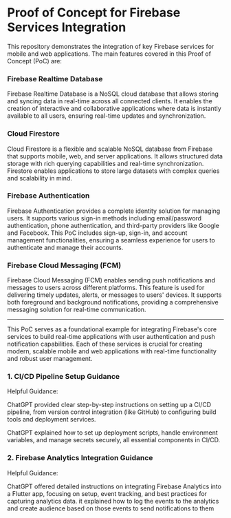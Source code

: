 # Proof of Concept for Firebase Services Integration

This repository demonstrates the integration of key Firebase services for mobile and web applications. The main features covered in this Proof of Concept (PoC) are:

### Firebase Realtime Database
Firebase Realtime Database is a NoSQL cloud database that allows storing and syncing data in real-time across all connected clients. It enables the creation of interactive and collaborative applications where data is instantly available to all users, ensuring real-time updates and synchronization.

### Cloud Firestore
Cloud Firestore is a flexible and scalable NoSQL database from Firebase that supports mobile, web, and server applications. It allows structured data storage with rich querying capabilities and real-time synchronization. Firestore enables applications to store large datasets with complex queries and scalability in mind.

### Firebase Authentication
Firebase Authentication provides a complete identity solution for managing users. 
It supports various sign-in methods including email/password authentication, phone authentication, and third-party providers like Google and Facebook. This PoC includes sign-up, sign-in, and account management functionalities, ensuring a seamless experience for users to authenticate and manage their accounts.

### Firebase Cloud Messaging (FCM)
Firebase Cloud Messaging (FCM) enables sending push notifications and messages to users across different platforms. This feature is used for delivering timely updates, alerts, or messages to users' devices. It supports both foreground and background notifications, providing a comprehensive messaging solution for real-time communication.

---

This PoC serves as a foundational example for integrating Firebase's core services to build real-time applications with user authentication and push notification capabilities. Each of these services is crucial for creating modern, scalable mobile and web applications with real-time functionality and robust user management.

### 1. CI/CD Pipeline Setup Guidance
Helpful Guidance:

ChatGPT provided clear step-by-step instructions on setting up a CI/CD pipeline, from version control integration (like GitHub) to configuring build tools and deployment services.

ChatGPT explained how to set up deployment scripts, handle environment variables, and manage secrets securely, all essential components in CI/CD.

### 2. Firebase Analytics Integration Guidance
Helpful Guidance:

ChatGPT offered detailed instructions on integrating Firebase Analytics into a Flutter app, focusing on setup, event tracking, and best practices for capturing analytics data.
it explained how to log the events to the analytics and create audience based on those events
to send notifications to them
